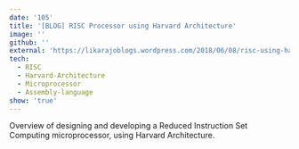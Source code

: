 ```yaml
---
date: '105'
title: '[BLOG] RISC Processor using Harvard Architecture'
image: ''
github: ''
external: 'https://likarajoblogs.wordpress.com/2018/06/08/risc-using-harvard/'
tech:
  - RISC
  - Harvard-Architecture
  - Microprocessor
  - Assembly-language
show: 'true'
---
```


Overview of designing and developing a Reduced Instruction Set Computing microprocessor, using Harvard Architecture.

